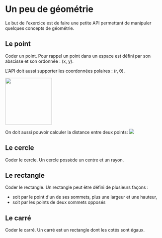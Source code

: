 # Un peu de géométrie

Le but de l'exercice est de faire une petite API permettant de manipuler quelques concepts de géométrie.

## Le point

Coder un point. Pour rappel un point dans un espace est défini par son abscisse et son ordonnée : (x, y).

L'API doit aussi supporter les coordonnées polaires : (r, θ).

<img src="https://upload.wikimedia.org/wikipedia/commons/f/f3/Polar_coordnates.PNG" height="150">

On doit aussi pouvoir calculer la distance entre deux points: ![](https://render.githubusercontent.com/render/math?math=d(AB)%20=%20\sqrt{(x_B%20-%20x_A)^2%20+%20(y_B%20-%20y_A)^2})


## Le cercle

Coder le cercle. Un cercle possède un centre et un rayon.

## Le rectangle

Coder le rectangle. Un rectangle peut être défini de plusieurs façons :
* soit par le point d'un de ses sommets, plus une largeur et une hauteur,
* soit par les points de deux sommets opposés

## Le carré

Coder le carré. Un carré est un rectangle dont les cotés sont égaux.

